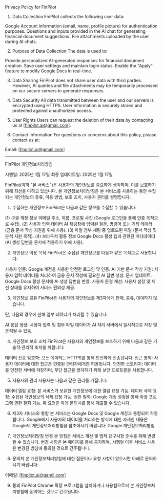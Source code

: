 Privacy Policy for FinPilot

1. Data Collection
FinPilot collects the following user data:

Google Account information (email, name, profile picture) for authentication purposes.
Questions and inputs provided in the AI chat for generating financial document suggestions.
File attachments uploaded by the user during AI chats.

2. Purpose of Data Collection
The data is used to:

Provide personalized AI-generated responses for financial document creation.
Save user settings and maintain login status.
Enable the "Apply" feature to modify Google Docs in real-time.

3. Data Sharing
FinPilot does not share user data with third parties. However, AI queries and file attachments may be temporarily processed on our secure servers to generate responses.

4. Data Security
All data transmitted between the user and our servers is encrypted using HTTPS. User information is securely stored and protected against unauthorized access.

5. User Rights
Users can request the deletion of their data by contacting us at [finpilot.ai@gmail.com].

6. Contact Information
For questions or concerns about this policy, please contact us at:

Email: [finpilot.ai@gmail.com]

-----------------------------------------------------------------------------------------------------------------------------------------

FinPilot 개인정보처리방침

시행일: 2025년 1월 17일
최종 업데이트일: 2025년 1월 17일

FinPilot(이하 "본 서비스")은 사용자의 개인정보를 중요하게 생각하며, 이를 보호하기 위해 최선을 다하고 있습니다. 본 개인정보처리방침은 본 서비스를 사용하는 동안 수집되는 개인정보의 종류, 이용 방법, 보호 조치, 사용자 권리를 설명합니다.

1. 수집하는 개인정보
FinPilot은 다음과 같은 정보를 수집할 수 있습니다:

(1) 구글 계정 정보
이메일 주소, 이름, 프로필 사진 (Google 로그인을 통해 인증 목적으로 수집).
(2) 사용자 입력 데이터
AI 채팅창에 입력된 질문, 명령어 또는 기타 데이터 (금융 문서 작성 지원을 위해 사용).
(3) 파일 첨부
채팅 중 업로드된 파일 (문서 작성 및 분석 지원 목적).
(4) 브라우저 활동 정보
Google Docs 활성 탭과 관련된 메타데이터 (AI 생성 답변을 문서에 적용하기 위해 사용).

2. 개인정보 이용 목적
FinPilot은 수집된 개인정보를 다음과 같은 목적으로 사용합니다:

사용자 인증: Google 계정을 사용한 안전한 로그인 및 인증.
AI 기반 문서 작성 지원: 사용자 입력 데이터를 처리하여 금융 문서 작성에 필요한 AI 답변 생성.
문서 업데이트: Google Docs 활성 문서에 AI 생성 답변을 반영.
사용자 환경 개선: 사용자 설정 및 세션 상태를 유지하여 서비스 편의성 제공.

3. 개인정보 공유
FinPilot은 사용자의 개인정보를 제3자에게 판매, 공유, 대여하지 않습니다.

단, 다음의 경우에 한해 일부 데이터가 처리될 수 있습니다:

AI 응답 생성: 사용자 입력 및 첨부 파일 데이터가 AI 처리 서버에서 일시적으로 저장 및 분석될 수 있음.

4. 개인정보 보호 조치
FinPilot은 사용자의 개인정보를 보호하기 위해 다음과 같은 기술적·관리적 조치를 취합니다:

데이터 전송 암호화: 모든 데이터는 HTTPS를 통해 안전하게 전송됩니다.
접근 통제: 사용자 데이터에 대한 접근은 인증된 관리자에게만 허용됩니다.
안전한 스토리지: 데이터를 안전한 서버에 저장하며, 무단 접근을 방지하기 위해 보안 프로토콜을 사용합니다.

5. 사용자의 권리
사용자는 다음과 같은 권리를 가집니다:

데이터 열람 요청: 본 서비스가 보유한 개인정보에 대한 열람 요청 가능.
데이터 삭제 요청: 수집된 개인정보의 삭제 요청 가능.
권한 철회: Google 계정 설정을 통해 확장 프로그램 권한 철회 가능.
위 요청은 아래 문의처를 통해 제출할 수 있습니다.

6. 제3자 서비스와 통합
본 서비스는 Google Docs 및 Google 계정과 통합되어 작동합니다.
Google에서 사용자의 데이터를 처리하는 방식에 대한 자세한 내용은 Google의 개인정보처리방침을 참조하시기 바랍니다:
Google 개인정보처리방침

7. 개인정보처리방침 변경
본 방침은 서비스 개선 및 법적 요구사항 준수를 위해 변경될 수 있습니다.
변경 사항은 본 페이지를 통해 공지하며, 시행일 이후 서비스 사용은 변경된 방침에 동의한 것으로 간주됩니다.

8. 문의처
본 개인정보처리방침에 대한 질문이나 요청 사항이 있으시면 아래로 문의하시기 바랍니다:

이메일: [finpilot.ai@gamil.com]

9. 동의
FinPilot Chrome 확장 프로그램을 설치하거나 사용함으로써 본 개인정보처리방침에 동의하는 것으로 간주됩니다.